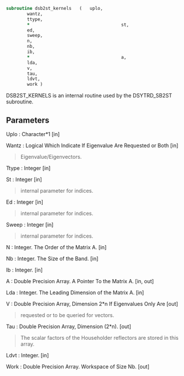 ```fortran
subroutine dsb2st_kernels	(	uplo,
		wantz,
		ttype,
		*                                   st,
		ed,
		sweep,
		n,
		nb,
		ib,
		*                                   a,
		lda,
		v,
		tau,
		ldvt,
		work )
```

 DSB2ST_KERNELS is an internal routine used by the DSYTRD_SB2ST
 subroutine.

## Parameters
Uplo : Character*1 [in]

Wantz : Logical Which Indicate If Eigenvalue Are Requested or Both [in]
> Eigenvalue/Eigenvectors.

Ttype : Integer [in]

St : Integer [in]
> internal parameter for indices.

Ed : Integer [in]
> internal parameter for indices.

Sweep : Integer [in]
> internal parameter for indices.

N : Integer. The Order of the Matrix A. [in]

Nb : Integer. The Size of the Band. [in]

Ib : Integer. [in]

A : Double Precision Array. A Pointer To the Matrix A. [in, out]

Lda : Integer. The Leading Dimension of the Matrix A. [in]

V : Double Precision Array, Dimension 2*n If Eigenvalues Only Are [out]
> requested or to be queried for vectors.

Tau : Double Precision Array, Dimension (2*n). [out]
> The scalar factors of the Householder reflectors are stored
> in this array.

Ldvt : Integer. [in]

Work : Double Precision Array. Workspace of Size Nb. [out]

